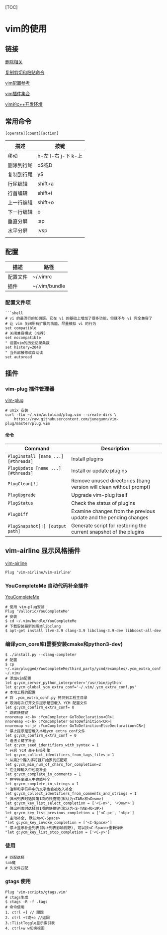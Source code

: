 [TOC]

# vim的使用

## 链接

[删除相关](https://www.douban.com/note/319225435/)

[复制剪切和粘贴命令](https://www.cnblogs.com/maowang1991/p/3371640.html)

[vim配置参考](https://github.com/consen/dotfiles/blob/master/vim/vimrc)

[vim插件集合](https://vimawesome.com/plugin/youcompleteme)

[vim的c++开发环境](https://juejin.im/post/5cdc396af265da03576ee968)

## 常用命令

```shell
[operate][count][action]
```

| 描述       | 按键                |
| ---------- | ------------------- |
| 移动       | h-左 l-右 j-下 k-上 |
| 删除到行尾 | d$或D               |
| 复制到行尾 | y$                  |
| 行尾编辑   | shift+a             |
| 行首编辑   | shift+i             |
| 上一行编辑 | shift+o             |
| 下一行编辑 | o                   |
| 垂直分屏   | :sp                 |
| 水平分屏   | :vsp                |
|            |                     |

## 配置

| 描述     | 路径          |
| -------- | ------------- |
| 配置文件 | ~/.vimrc      |
| 插件     | ~/.vim/bundle |

### 配置文件项

```shell
​```shell
# vi 的最流行的加强版。它在 vi 的基础上增加了很多功能，但就不与 vi 完全兼容了
# 让 vim 关闭所有扩展的功能，尽量模拟 vi 的行为
set compatible
# 关闭兼容模式 (推荐)
set nocompatible
" 设置vim的历史记录条数
set history=2048
" 当外部被修改自动读
set autoread
```

## 插件

### vim-plug 插件管理器

[vim-plug](https://github.com/junegunn/vim-plug)

```shell
# unix 安装
curl -fLo ~/.vim/autoload/plug.vim --create-dirs \
    https://raw.githubusercontent.com/junegunn/vim-plug/master/plug.vim
```

#### 命令

| Command                             | Description                                                  |
| ----------------------------------- | ------------------------------------------------------------ |
| `PlugInstall [name ...] [#threads]` | Install plugins                                              |
| `PlugUpdate [name ...] [#threads]`  | Install or update plugins                                    |
| `PlugClean[!]`                      | Remove unused directories (bang version will clean without prompt) |
| `PlugUpgrade`                       | Upgrade vim-plug itself                                      |
| `PlugStatus`                        | Check the status of plugins                                  |
| `PlugDiff`                          | Examine changes from the previous update and the pending changes |
| `PlugSnapshot[!] [output path]`     | Generate script for restoring the current snapshot of the plugins |

## vim-airline 显示风格插件

[vim-airline](https://github.com/vim-airline/vim-airline)

```shell
Plug 'vim-airline/vim-airline'
```



### YouCompleteMe 自动代码补全插件

[YouCompleteMe](https://github.com/Valloric/YouCompleteMe)

```shell
# 使用 vim-plug安装
Plug 'Valloric/YouCompleteMe'
# 安装
$ cd ~/.vim/bundle/YouCompleteMe
# 下载安装最新的版本libclang
$ apt-get install llvm-3.9 clang-3.9 libclang-3.9-dev libboost-all-dev
```

### 编译ycm_core库(需要安装cmake和python3-dev)

```shell
$ ./install.py --clang-completer
# 配置
$ cp ~/.vim/plugged/YouCompleteMe/third_party/ycmd/examples/.ycm_extra_conf.py ~/.vim/
# 添加vim配置
let g:ycm_server_python_interpreter='/usr/bin/python'
let g:ycm_global_ycm_extra_conf='~/.vim/.ycm_extra_conf.py'
# 本地工程的配置
# 将 .ycm_extra_conf.py 拷贝到工程主目录
# 取消每次打开文件提示是否载入 YCM 配置文件
let g:ycm_confirm_extra_conf= 0
" 跳转快捷键
nnoremap <c-k> :YcmCompleter GoToDeclaration<CR>|
nnoremap <c-h> :YcmCompleter GoToDefinition<CR>| 
nnoremap <c-j> :YcmCompleter GoToDefinitionElseDeclaration<CR>|
" 停止提示是否载入本地ycm_extra_conf文件
let g:ycm_confirm_extra_conf = 0
" 语法关键字补全
let g:ycm_seed_identifiers_with_syntax = 1
" 开启 YCM 基于标签引擎
let g:ycm_collect_identifiers_from_tags_files = 1
" 从第2个键入字符就开始罗列匹配项
let g:ycm_min_num_of_chars_for_completion=2
" 在注释输入中也能补全
let g:ycm_complete_in_comments = 1
" 在字符串输入中也能补全
let g:ycm_complete_in_strings = 1
" 注释和字符串中的文字也会被收入补全
let g:ycm_collect_identifiers_from_comments_and_strings = 1
" 弹出列表时选择第1项的快捷键(默认为<TAB>和<Down>)
let g:ycm_key_list_select_completion = ['<C-n>', '<Down>']
" 弹出列表时选择前1项的快捷键(默认为<S-TAB>和<UP>)
let g:ycm_key_list_previous_completion = ['<C-p>', '<Up>']
" 主动补全, 默认为<C-Space>
"let g:ycm_key_invoke_completion = ['<C-Space>']
" 停止显示补全列表(防止列表影响视野), 可以按<C-Space>重新弹出
"let g:ycm_key_list_stop_completion = ['<C-y>']
```

### 使用

```shell
# 匹配选择
tab键
# 头文件匹配

```

### gtags 使用

```shell
Plug 'vim-scripts/gtags.vim'
# ctags生成
$ ctags -R -f .tags
# 命令使用
1. ctrl +] // 跟踪
2. ctrl +t或+o //返回
3.:TlistToggle显示索引表
4. ctrl+w w切换视图
```

